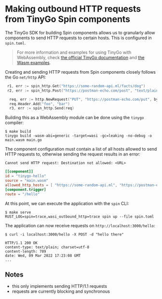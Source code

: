 # Making outbound HTTP requests from TinyGo Spin components

The TinyGo SDK for building Spin components allows us to granularly allow
components to send HTTP requests to certain hosts. This is configured in
`spin.toml`.

> For more information and examples for using TinyGo with WebAssembly, check
> [the official TinyGo documentation](https://tinygo.org/docs/guides/webassembly/)
> and
> [the Wasm examples](https://github.com/tinygo-org/tinygo/tree/release/src/examples/wasm).

Creating and sending HTTP requests from Spin components closely follows the Go
`net/http` API:

```go
 r1, err := spin_http.Get("https://some-random-api.ml/facts/dog")
 r2, err := spin_http.Post("https://postman-echo.com/post", "text/plain", bytes.NewBufferString("Hello there!"))

  req, err := http.NewRequest("PUT", "https://postman-echo.com/put", bytes NewBufferString("General Kenobi!"))
  req.Header.Add("foo", "bar")
  r3, err := spin_http.Send(req)
```

Building this as a WebAssembly module can be done using the `tinygo` compiler:

```shell
$ make build
tinygo build -wasm-abi=generic -target=wasi -gc=leaking -no-debug -o main.wasm main.go
```

The component configuration must contain a list of all hosts allowed to send
HTTP requests to, otherwise sending the request results in an error:

```
Cannot send HTTP request: Destination not allowed: <URL>
```

```toml
[[component]]
id = "tinygo-hello"
source = "main.wasm"
allowed_http_hosts = [ "https://some-random-api.ml", "https://postman-echo.com" ]
[component.trigger]
route = "/hello"
```

At this point, we can execute the application with the `spin` CLI:

```shell
$ make serve
RUST_LOG=spin=trace,wasi_outbound_http=trace spin up --file spin.toml
```

The application can now receive requests on `http://localhost:3000/hello`:

```shell
$ curl -i localhost:3000/hello -X POST -d "hello there"

HTTP/1.1 200 OK
content-type: text/plain; charset=utf-8
content-length: 789
date: Wed, 09 Mar 2022 17:23:08 GMT
...
```

## Notes

- this only implements sending HTTP/1.1 requests
- requests are currently blocking and synchronous
